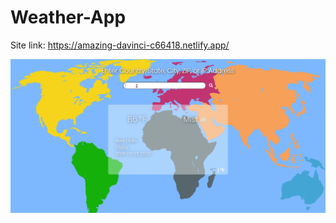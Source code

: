 # Weather-App

Site link: https://amazing-davinci-c66418.netlify.app/

![ Alt text](69sWG5ncJT.gif) 
